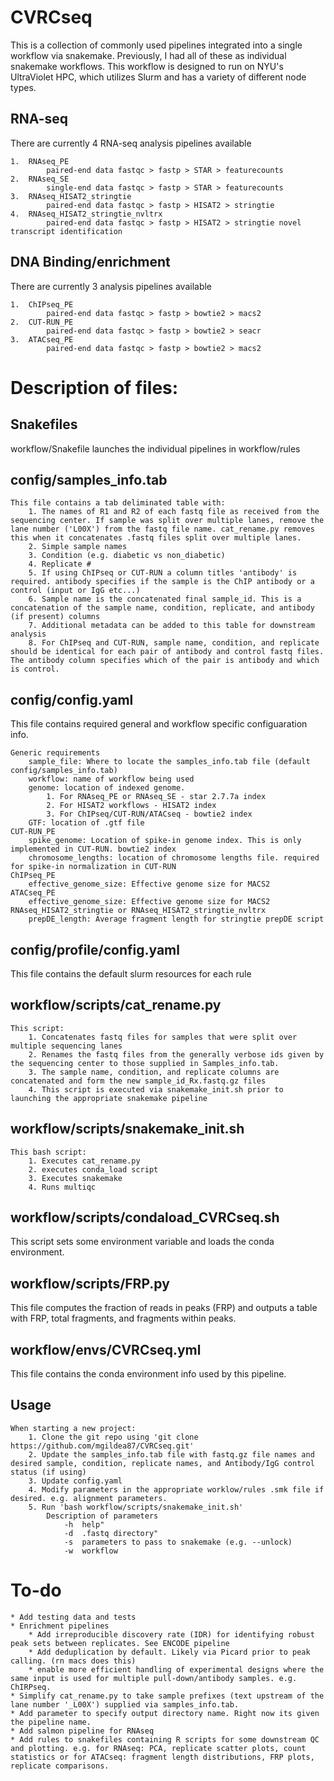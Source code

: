 # CVRCseq 
This is a collection of commonly used pipelines integrated into a single workflow via snakemake. Previously, I had all of these as individual snakemake workflows. This workflow is designed to run on NYU's UltraViolet HPC, which utilizes Slurm and has a variety of different node types.

## RNA-seq
There are currently 4 RNA-seq analysis pipelines available

	1.	RNAseq_PE
			paired-end data fastqc > fastp > STAR > featurecounts
	2.	RNAseq_SE
			single-end data fastqc > fastp > STAR > featurecounts
	3.	RNAseq_HISAT2_stringtie
			paired-end data fastqc > fastp > HISAT2 > stringtie
	4.	RNAseq_HISAT2_stringtie_nvltrx
			paired-end data fastqc > fastp > HISAT2 > stringtie novel transcript identification

## DNA Binding/enrichment 
There are currently 3 analysis pipelines available

	1.	ChIPseq_PE
			paired-end data fastqc > fastp > bowtie2 > macs2
	2.	CUT-RUN_PE
			paired-end data fastqc > fastp > bowtie2 > seacr
	3.	ATACseq_PE
			paired-end data fastqc > fastp > bowtie2 > macs2


# Description of files:

## Snakefiles
workflow/Snakefile launches the individual pipelines in workflow/rules

## config/samples_info.tab

	This file contains a tab deliminated table with:
		1. The names of R1 and R2 of each fastq file as received from the sequencing center. If sample was split over multiple lanes, remove the lane number ('L00X') from the fastq file name. cat_rename.py removes this when it concatenates .fastq files split over multiple lanes.
		2. Simple sample names
		3. Condition (e.g. diabetic vs non_diabetic)
		4. Replicate #
		5. If using ChIPseq or CUT-RUN a column titles 'antibody' is required. antibody specifies if the sample is the ChIP antibody or a control (input or IgG etc...)
		6. Sample name is the concatenated final sample_id. This is a concatenation of the sample name, condition, replicate, and antibody (if present) columns  
		7. Additional metadata can be added to this table for downstream analysis
		8. For ChIPseq and CUT-RUN, sample name, condition, and replicate should be identical for each pair of antibody and control fastq files. The antibody column specifies which of the pair is antibody and which is control.

## config/config.yaml
This file contains required general and workflow specific configuaration info.
	
	Generic requirements
		sample_file: Where to locate the samples_info.tab file (default config/samples_info.tab)
		workflow: name of workflow being used
		genome: location of indexed genome. 
			1. For RNAseq_PE or RNAseq_SE - star 2.7.7a index
			2. For HISAT2 workflows - HISAT2 index
			3. For ChIPseq/CUT-RUN/ATACseq - bowtie2 index
		GTF: location of .gtf file
	CUT-RUN_PE
		spike_genome: Location of spike-in genome index. This is only implemented in CUT-RUN. bowtie2 index
		chromosome_lengths: location of chromosome lengths file. required for spike-in normalization in CUT-RUN
	ChIPseq_PE
		effective_genome_size: Effective genome size for MACS2
	ATACseq_PE
		effective_genome_size: Effective genome size for MACS2
	RNAseq_HISAT2_stringtie or RNAseq_HISAT2_stringtie_nvltrx
		prepDE_length: Average fragment length for stringtie prepDE script

## config/profile/config.yaml
This file contains the default slurm resources for each rule

## workflow/scripts/cat_rename.py

	This script:
		1. Concatenates fastq files for samples that were split over multiple sequencing lanes
		2. Renames the fastq files from the generally verbose ids given by the sequencing center to those supplied in Samples_info.tab.
		3. The sample name, condition, and replicate columns are concatenated and form the new sample_id_Rx.fastq.gz files
		4. This script is executed via snakemake_init.sh prior to launching the appropriate snakemake pipeline

## workflow/scripts/snakemake_init.sh
	
	This bash script:
		1. Executes cat_rename.py
		2. executes conda_load script
		3. Executes snakemake
		4. Runs multiqc

## workflow/scripts/condaload_CVRCseq.sh
This script sets some environment variable and loads the conda environment.

## workflow/scripts/FRP.py
This file computes the fraction of reads in peaks (FRP) and outputs a table with FRP, total fragments, and fragments within peaks.

## workflow/envs/CVRCseq.yml
This file contains the conda environment info used by this pipeline.
 
## Usage
	
	When starting a new project:
		1. Clone the git repo using 'git clone https://github.com/mgildea87/CVRCseq.git'
		2. Update the samples_info.tab file with fastq.gz file names and desired sample, condition, replicate names, and Antibody/IgG control status (if using)
		3. Update config.yaml
		4. Modify parameters in the appropriate worklow/rules .smk file if desired. e.g. alignment parameters. 
		5. Run 'bash workflow/scripts/snakemake_init.sh'
			Description of parameters
				-h	help"
				-d	.fastq directory"
				-s	parameters to pass to snakemake (e.g. --unlock)
				-w	workflow

# To-do

	* Add testing data and tests
	* Enrichment pipelines
		* Add irreproducible discovery rate (IDR) for identifying robust peak sets between replicates. See ENCODE pipeline
		* Add deduplication by default. Likely via Picard prior to peak calling. (rn macs does this)
		* enable more efficient handling of experimental designs where the same input is used for multiple pull-down/antibody samples. e.g. ChIRPseq.
	* Simplify cat_rename.py to take sample prefixes (text upstream of the lane number '_L00X') supplied via samples_info.tab.
	* Add parameter to specify output directory name. Right now its given the pipeline name.
	* Add salmon pipeline for RNAseq
	* Add rules to snakefiles containing R scripts for some downstream QC and plotting. e.g. for RNAseq: PCA, replicate scatter plots, count statistics or for ATACseq: fragment length distributions, FRP plots, replicate comparisons. 

